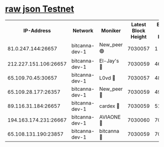 [raw json Testnet](https://rpc-check.bcat.stavr.tech/bcat/rpc-bcat-result.json)
=


<table><tr><th>IP-Address</th><th>Network</th><th>Moniker</th><th>Latest Block Height</th><th>Earliest Block Height</th><th>Catching Up</th><th>Tx Index</th><th>Voting Power</th><th>Scan Time</th></tr><tr><td>81.0.247.144:26657</td><td>bitcanna-dev-1</td><td>New_peer 🟢</td><td>7030057</td><td>1</td><td>False</td><td>on</td><td>0</td><td>2024-03-24T13:26:35.882688393UTC</td></tr><tr><td>212.227.151.106:26657</td><td>bitcanna-dev-1</td><td>El-Jay's 🔴</td><td>7030059</td><td>4670391</td><td>False</td><td>on</td><td>2218364</td><td>2024-03-24T13:26:42.518761527UTC</td></tr><tr><td>65.109.70.45:30657</td><td>bitcanna-dev-1</td><td>L0vd 🔴</td><td>7030057</td><td>4828155</td><td>False</td><td>on</td><td>308120</td><td>2024-03-24T13:26:36.179402058UTC</td></tr><tr><td>65.109.28.177:26357</td><td>bitcanna-dev-1</td><td>New_peer 🔴</td><td>7030059</td><td>4952911</td><td>False</td><td>on</td><td>2237167</td><td>2024-03-24T13:26:43.130032070UTC</td></tr><tr><td>89.116.31.184:26657</td><td>bitcanna-dev-1</td><td>cardex 🔴</td><td>7030059</td><td>5185001</td><td>False</td><td>on</td><td>1</td><td>2024-03-24T13:26:42.815225385UTC</td></tr><tr><td>194.163.174.231:26667</td><td>bitcanna-dev-1</td><td>AVIAONE 🔴</td><td>7030060</td><td>7020781</td><td>False</td><td>on</td><td>1949865</td><td>2024-03-24T13:26:52.146617494UTC</td></tr><tr><td>65.108.131.190:23857</td><td>bitcanna-dev-1</td><td>bitcanna 🔴</td><td>7030059</td><td>7026059</td><td>False</td><td>off</td><td>378646</td><td>2024-03-24T13:26:43.449221670UTC</td></tr></table>